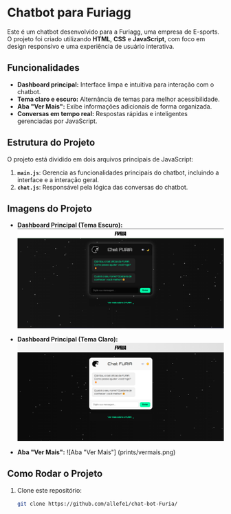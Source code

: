 # Chatbot para Furiagg

Este é um chatbot desenvolvido para a Furiagg, uma empresa de E-sports. O projeto foi criado utilizando **HTML**, **CSS** e **JavaScript**, com foco em design responsivo e uma experiência de usuário interativa.

## Funcionalidades
- **Dashboard principal:** Interface limpa e intuitiva para interação com o chatbot.
- **Tema claro e escuro:** Alternância de temas para melhor acessibilidade.
- **Aba "Ver Mais":** Exibe informações adicionais de forma organizada.
- **Conversas em tempo real:** Respostas rápidas e inteligentes gerenciadas por JavaScript.

## Estrutura do Projeto
O projeto está dividido em dois arquivos principais de JavaScript:
1. **`main.js`**: Gerencia as funcionalidades principais do chatbot, incluindo a interface e a interação geral.
2. **`chat.js`**: Responsável pela lógica das conversas do chatbot.

## Imagens do Projeto
- **Dashboard Principal (Tema Escuro):**
![Dashboard Principal (Tema Escuro)](prints/dashbord.png)

- **Dashboard Principal (Tema Claro):**
![Dashboard Principal (Tema Claro)](prints/dashescuro.png)

- **Aba "Ver Mais":**
![Aba "Ver Mais"] (prints/vermais.png)

## Como Rodar o Projeto
1. Clone este repositório:
   ```bash
   git clone https://github.com/allefe1/chat-bot-Furia/
